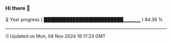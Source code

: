 ### Hi there 👋

⏳ Year progress { █████████████████████████▁▁▁▁▁ } 84.36 %

---

⏰ Updated on Mon, 04 Nov 2024 18:17:23 GMT
